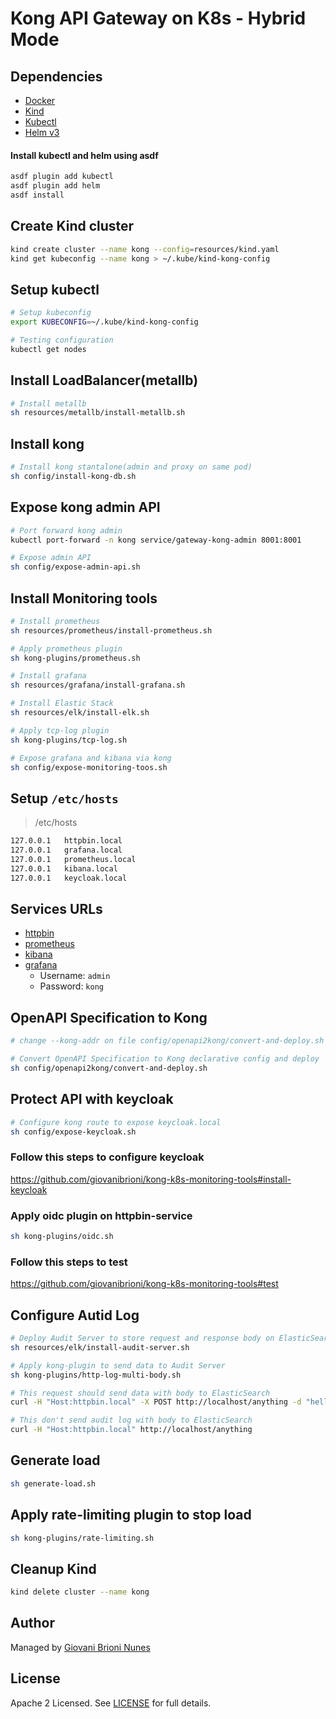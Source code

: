 # Kong API Gateway on K8s - Hybrid Mode

## Dependencies

- [Docker](https://docs.docker.com/engine/install/)
- [Kind](https://kind.sigs.k8s.io/docs/user/quick-start/#installation)
- [Kubectl](https://kubernetes.io/docs/tasks/tools/)
- [Helm v3](https://helm.sh/docs/intro/install/)


#### Install kubectl and helm using asdf

```bash
asdf plugin add kubectl
asdf plugin add helm
asdf install
```

## Create Kind cluster

```bash
kind create cluster --name kong --config=resources/kind.yaml
kind get kubeconfig --name kong > ~/.kube/kind-kong-config
```

## Setup kubectl

```bash
# Setup kubeconfig
export KUBECONFIG=~/.kube/kind-kong-config

# Testing configuration
kubectl get nodes
```

## Install LoadBalancer(metallb)

```bash
# Install metallb
sh resources/metallb/install-metallb.sh
```

## Install kong

```bash
# Install kong stantalone(admin and proxy on same pod)
sh config/install-kong-db.sh
```

## Expose kong admin API
```bash
# Port forward kong admin
kubectl port-forward -n kong service/gateway-kong-admin 8001:8001

# Expose admin API
sh config/expose-admin-api.sh
```

## Install Monitoring tools

```bash
# Install prometheus
sh resources/prometheus/install-prometheus.sh

# Apply prometheus plugin
sh kong-plugins/prometheus.sh

# Install grafana
sh resources/grafana/install-grafana.sh

# Install Elastic Stack
sh resources/elk/install-elk.sh

# Apply tcp-log plugin
sh kong-plugins/tcp-log.sh

# Expose grafana and kibana via kong
sh config/expose-monitoring-toos.sh
```

## Setup `/etc/hosts`

> /etc/hosts
```bash
127.0.0.1   httpbin.local
127.0.0.1   grafana.local
127.0.0.1   prometheus.local
127.0.0.1   kibana.local
127.0.0.1   keycloak.local
```

## Services URLs

- [httpbin](http://httpbin.local)
- [prometheus](http://prometheus.local)
- [kibana](http://kibana.local)
- [grafana](http://grafana.local)
    - Username: `admin`
    - Password: `kong`


## OpenAPI Specification to Kong

```bash
# change --kong-addr on file config/openapi2kong/convert-and-deploy.sh to your kong admin api url (its must be acessed from docker container)

# Convert OpenAPI Specification to Kong declarative config and deploy
sh config/openapi2kong/convert-and-deploy.sh
```

## Protect API with keycloak

```bash
# Configure kong route to expose keycloak.local
sh config/expose-keycloak.sh
```
### Follow this steps to configure keycloak
https://github.com/giovanibrioni/kong-k8s-monitoring-tools#install-keycloak

### Apply oidc plugin on httpbin-service
```bash
sh kong-plugins/oidc.sh 
```

### Follow this steps to test
https://github.com/giovanibrioni/kong-k8s-monitoring-tools#test

## Configure Autid Log

```bash
# Deploy Audit Server to store request and response body on ElasticSearch (Dependency: Elk resources)
sh resources/elk/install-audit-server.sh

# Apply kong-plugin to send data to Audit Server
sh kong-plugins/http-log-multi-body.sh 
```

```bash
# This request should send data with body to ElasticSearch
curl -H "Host:httpbin.local" -X POST http://localhost/anything -d "hello=world"
```

```bash
# This don't send audit log with body to ElasticSearch
curl -H "Host:httpbin.local" http://localhost/anything
```
## Generate load

```bash
sh generate-load.sh
```

## Apply rate-limiting plugin to stop load

```bash
sh kong-plugins/rate-limiting.sh
```
## Cleanup Kind

```bash
kind delete cluster --name kong
```

## Author

Managed by [Giovani Brioni Nunes](https://github.com/giovanibrioni)

## License

Apache 2 Licensed. See [LICENSE](https://github.com/giovanibrioni/kong-k8s/blob/master/LICENSE) for full details.